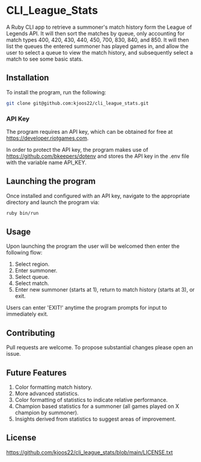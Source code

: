 # CLI_League_Stats

A Ruby CLI app to retrieve a summoner's match history form the League of Legends API. It will then sort the matches by queue, only accounting for match types 400, 420, 430, 440, 450, 700, 830, 840, and 850. It will then list the queues the entered summoner has played games in, and allow the user to select a queue to view the match history, and subsequently select a match to see some basic stats.

## Installation
To install the program, run the following:

```bash
git clone git@github.com:kjoos22/cli_league_stats.git
```
### API Key
The program requires an API key, which can be obtained for free at https://developer.riotgames.com.

In order to protect the API key, the program makes use of https://github.com/bkeepers/dotenv and stores the API key in the .env file with the variable name API_KEY.

## Launching the program
Once installed and configured with an API key, navigate to the appropriate directory and launch the program via:

```bash
ruby bin/run
```

## Usage
Upon launching the program the user will be welcomed then enter the following flow:

1. Select region.
2. Enter summoner.
3. Select queue.
4. Select match.
5. Enter new summoner (starts at 1), return to match history (starts at 3), or exit.

Users can enter 'EXIT!' anytime the program prompts for input to immediately exit.

## Contributing
Pull requests are welcome. To propose substantial changes please open an issue.

## Future Features
1. Color formatting match history.
2. More advanced statistics.
3. Color formatting of statistics to indicate relative performance.
4. Champion based statistics for a summoner (all games played on X champion by summoner).
5. Insights derived from statistics to suggest areas of improvement.

## License
https://github.com/kjoos22/cli_league_stats/blob/main/LICENSE.txt
